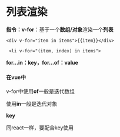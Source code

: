 # 列表渲染

**指令：v-for**：基于一个**数组/对象**渲染一个**列表**

`<div v-for="item in items">{{item}}</div>`

` <li v-for="(item, index) in items">`



**for...in：key，for...of：value**



#### 在vue中

v-for中使用**of**一般是迭代数组

使用**in**一般是迭代对象



**key**

同react一样，要配合key使用